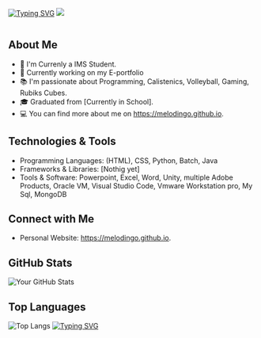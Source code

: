 [![Typing SVG](https://readme-typing-svg.demolab.com?font=Source+Code+Pro&weight=800&size=30&duration=6000&pause=1000&color=BDE9F7&background=FFFFFF00&vCenter=true&random=false&width=1000&height=100&lines=Hello%2C+I'm+%40melodingo!%F0%9F%91%8B;Studying%3A+IT+specialist+application+development)](https://git.io/typing-svg)
![](https://github.com/melodingo/melodingo/blob/main/Eighty%20Six.gif)
<div>
<img src="https://komarev.com/ghpvc/?username=melodingo&style=for-the-badge&color=1a1b27" alt=""/>  
</div>


## About Me

- 🌱 I'm Currenly a IMS Student.
- 💼 Currently working on my E-portfolio
- 📚 I'm passionate about Programming, Calistenics, Volleyball, Gaming, Rubiks Cubes.
- 🎓 Graduated from [Currently in School].
- 💻 You can find more about me on https://melodingo.github.io.

## Technologies & Tools

- Programming Languages: (HTML), CSS, Python, Batch, Java
- Frameworks & Libraries: [Nothig yet]
- Tools & Software: Powerpoint, Excel, Word, Unity, multiple Adobe Products, Oracle VM, Visual Studio Code, Vmware Workstation pro,
  My Sql, MongoDB

## Connect with Me

- Personal Website: https://melodingo.github.io.

## GitHub Stats

![Your GitHub Stats](https://github-readme-stats.vercel.app/api?username=melodingo&show_icons=true&theme=tokyonight)
## Top Languages

![Top Langs](https://github-readme-stats.vercel.app/api/top-langs/?username=melodingo&layout=compact&theme=tokyonight)
[![Typing SVG](https://readme-typing-svg.demolab.com?font=Source+Code+Pro&weight=800&size=15&duration=6000&pause=1000&color=BDE9F7&background=FFFFFF00&vCenter=true&random=false&width=1000&height=100&lines=touch+some+grass)](https://git.io/typing-svg)
